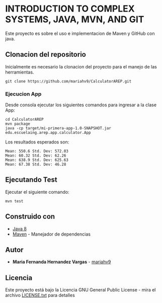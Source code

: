 # INTRODUCTION TO COMPLEX SYSTEMS, JAVA, MVN, AND GIT

Este proyecto es sobre el uso e implementacion de Maven y GitHub con java.

## Clonacion del repositorio 

Inicialmente es necesario la clonacion del proyecto para el manejo de las herramientas.

```
git clone https://github.com/mariahv9/CalculatorAREP.git
```


### Ejecucion App

Desde consola ejecutar los siguientes comandos para ingresar a la clase App:

```
cd CalculatorAREP
mvn package
java -cp target/mi-primera-app-1.0-SNAPSHOT.jar edu.escuelaing.arep.app.calculator.App
```

Los resultados esperados son:

```
Mean: 550.6 Std. Dev: 572.03
Mean: 60.32 Std. Dev: 62.26
Mean: 638.9 Std. Dev: 625.63
Mean: 67.38 Std. Dev: 46.28
```

## Ejecutando Test

Ejecutar el siguiente comando:

```
mvn test
```

## Construido con 

* [Java 8](https://www.java.com/es/about/whatis_java.jsp)
* [Maven](https://maven.apache.org/) - Manejador de dependencias


## Autor

* **Maria Fernanda Hernandez Vargas** - [mariahv9](https://github.com/mariahv9)


## Licencia

Este proyecto está bajo la Licencia GNU General Public License - mira el archivo [LICENSE.txt](LICENSE.txt) para detalles

